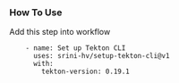 ### How To Use

Add this step into workflow

```
    - name: Set up Tekton CLI
      uses: srini-hv/setup-tekton-cli@v1
      with:
        tekton-version: 0.19.1
```
